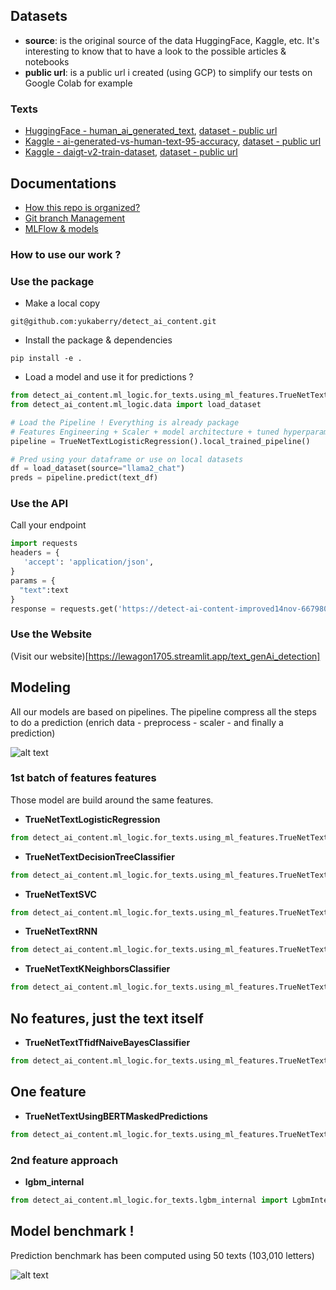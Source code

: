 

## Datasets
- **source**: is the original source of the data HuggingFace, Kaggle, etc. It's interesting to know that to have a look to the possible articles & notebooks
- **public url**: is a public url i created (using GCP) to simplify our tests on Google Colab for example

### Texts
- [HuggingFace - human_ai_generated_text](https://huggingface.co/datasets/dmitva/human_ai_generated_text), [dataset - public url](https://storage.googleapis.com/detect-human-ai-generated-raw-data/hugging_face_human_ai_generated_text/model_training_dataset.csv.zip)
- [Kaggle - ai-generated-vs-human-text-95-accuracy](https://www.kaggle.com/code/syedali110/ai-generated-vs-human-text-95-accuracy/notebook), [dataset - public url](https://storage.googleapis.com/detect-human-ai-generated-raw-data/kaggle-ai-generated-vs-human-text/AI_Human.csv.zip)
- [Kaggle - daigt-v2-train-dataset](https://www.kaggle.com/datasets/thedrcat/daigt-v2-train-dataset), [dataset - public url](https://storage.googleapis.com/detect-human-ai-generated-raw-data/kaggle-daigt-v2-train-dataset/train_v2_drcat_02.csv.zip)

## Documentations

- [How this repo is organized?](./documentations/git_repo_structure.md)
- [Git branch Management](./documentations/git_branches.md)
- [MLFlow & models](./documentations/mlflow.md)

### How to use our work ?

### Use the package

- Make a local copy
```
git@github.com:yukaberry/detect_ai_content.git
```

- Install the package & dependencies
```
pip install -e .
```

- Load a model and use it for predictions ?
```Python
from detect_ai_content.ml_logic.for_texts.using_ml_features.TrueNetTextLogisticRegression import TrueNetTextLogisticRegression
from detect_ai_content.ml_logic.data import load_dataset

# Load the Pipeline ! Everything is already package
# Features Engineering + Scaler + model architecture + tuned hyperparameters
pipeline = TrueNetTextLogisticRegression().local_trained_pipeline()

# Pred using your dataframe or use on local datasets
df = load_dataset(source="llama2_chat")
preds = pipeline.predict(text_df)
```

### Use the API

Call your endpoint

```Python
import requests
headers = {
   'accept': 'application/json',
}
params = {
  "text":text
}
response = requests.get('https://detect-ai-content-improved14nov-667980218208.europe-west1.run.app/text_single_predict', headers=headers, params=params)
```

### Use the Website

(Visit our website)[https://lewagon1705.streamlit.app/text_genAi_detection]

## Modeling

All our models are based on pipelines.
The pipeline compress all the steps to do a prediction (enrich data - preprocess - scaler - and finally a prediction)

![alt text](https://github.com/yukaberry/detect_ai_content/blob/feature/jerome-add-model-comparison/images/pipeline_example.png)

### 1st batch of features features
Those model are build around the same features.

- **TrueNetTextLogisticRegression**
```Python
from detect_ai_content.ml_logic.for_texts.using_ml_features.TrueNetTextLogisticRegression import TrueNetTextLogisticRegression
```

- **TrueNetTextDecisionTreeClassifier**
```Python
from detect_ai_content.ml_logic.for_texts.using_ml_features.TrueNetTextDecisionTreeClassifier import TrueNetTextDecisionTreeClassifier
```

- **TrueNetTextSVC**
```Python
from detect_ai_content.ml_logic.for_texts.using_ml_features.TrueNetTextSVC import TrueNetTextSVC
```

- **TrueNetTextRNN**
```Python
from detect_ai_content.ml_logic.for_texts.using_ml_features.TrueNetTextRNN import TrueNetTextRNN
```

- **TrueNetTextKNeighborsClassifier**
```Python
from detect_ai_content.ml_logic.for_texts.using_ml_features.TrueNetTextKNeighborsClassifier import TrueNetTextKNeighborsClassifier
```

## No features, just the text itself
- **TrueNetTextTfidfNaiveBayesClassifier**
```Python
from detect_ai_content.ml_logic.for_texts.using_ml_features.TrueNetTextTfidfNaiveBayesClassifier import TrueNetTextTfidfNaiveBayesClassifier
```

## One feature
- **TrueNetTextUsingBERTMaskedPredictions**
```Python
from detect_ai_content.ml_logic.for_texts.using_ml_features.TrueNetTextUsingBERTMaskedPredictions import TrueNetTextUsingBERTMaskedPredictions
```

### 2nd feature approach
- **lgbm_internal**
```Python
from detect_ai_content.ml_logic.for_texts.lgbm_internal import LgbmInternal
```

## Model benchmark ! 

Prediction benchmark has been computed using 50 texts (103,010 letters)

![alt text](https://github.com/yukaberry/detect_ai_content/blob/feature/jerome-add-model-comparison/images/predictors_by_accuracy.png)




